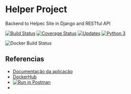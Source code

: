 # Helper Project

Backend to Helpec Site in Django and RESTful API 

[![Build Status](https://travis-ci.org/helpec/app-backend.svg?branch=master)](https://travis-ci.org/helpec/app-backend)
[![Coverage Status](https://coveralls.io/repos/github/helpec/app-backend/badge.svg?branch=master)](https://coveralls.io/github/helpec/app-backend?branch=master)
[![Updates](https://pyup.io/repos/github/helpec/app-backend/shield.svg)](https://pyup.io/repos/github/helpec/app-backend/)
[![Python 3](https://pyup.io/repos/github/helpec/app-backend/python-3-shield.svg)](https://pyup.io/repos/github/helpec/app-backend/)

![Docker Build Status](https://img.shields.io/docker/build/helpec/app-backend.svg)


## Referencias 

* [Documentação da aplicação](https://helpec.github.io/app-backend/)
* [DockerHub](https://hub.docker.com/r/helpec/app-backend)
* [![Run in Postman](https://run.pstmn.io/button.svg)](https://app.getpostman.com/run-collection/2bfa6338edcaeed4f607#?env%5BAPI%20HELPEC%5D=W3sia2V5IjoidG9rZW4iLCJ2YWx1ZSI6IlhYWFhYWCIsImVuYWJsZWQiOnRydWV9LHsia2V5IjoiYXBpVXJsIiwidmFsdWUiOiJodHRwczovL2FwaS5oZWxwZWMuY29tLmJyIiwiZW5hYmxlZCI6dHJ1ZX1d)
*

